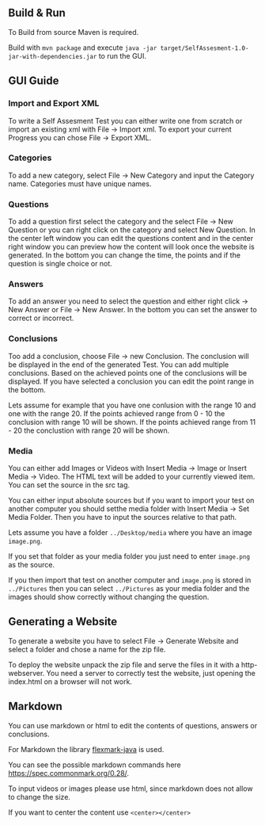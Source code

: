 ## Build & Run

To Build from source Maven is required.

Build with `mvn package` and execute `java -jar target/SelfAssesment-1.0-jar-with-dependencies.jar` 
to run the GUI.

## GUI Guide

### Import and Export XML
To write a Self Assesment Test you can either write one from scratch or import 
an existing xml with File -> Import xml.
To export your current Progress you can chose File -> Export XML.

### Categories
To add a new category, select File -> New Category and input the Category name.
Categories must have unique names.

### Questions
To add a question first select the category and the select File -> New Question or 
you can right click on the category and select New Question.
In the center left window you can edit the questions content and in the center right window you
can preview how the content will look once the website is generated.
In the bottom you can change the time, the points and if the question is single choice or not.

### Answers
To add an answer you need to select the question and either right click -> New Answer or File -> New Answer.
In the bottom you can set the answer to correct or incorrect.

### Conclusions
Too add a conclusion, choose File -> new Conclusion.
The conclusion will be displayed in the end of the generated Test. 
You can add multiple conclusions.
Based on the achieved points one of the conclusions will be displayed.
If you have selected a conclusion you can edit the point range in the bottom.

Lets assume for example that you have one conlusion with the range 10 and one with the range 20.
If the points achieved range from 0 - 10 the conclusion with range 10 will be shown.
If the points achieved range from 11 - 20 the conclustion with range 20 will be shown.

### Media
You can either add Images or Videos with Insert Media -> Image or Insert Media -> Video.
The HTML text will be added to your currently viewed item.
You can set the source in the src tag.

You can either input absolute sources but if you want to import your test on another 
computer you should setthe media folder with Insert Media -> Set Media Folder.
Then you have to input the sources relative to that path.

Lets assume you have a folder `../Desktop/media` where you have an image `image.png`.

If you set that folder as your media folder you just need to enter `image.png` as the source.

If you then import that test on another computer and `image.png` is stored in `../Pictures`
then you can select `../Pictures` as your media folder and the images should show correctly 
without changing the question.

## Generating a Website

To generate a website you have to select File -> Generate Website and select a folder
and chose a name for the zip file.

To deploy the website unpack the zip file and serve the files in it with a http-webserver.
You need a server to correctly test the website, just opening the index.html on a browser
will not work.

## Markdown
You can use markdown or html to edit the contents of questions, answers or conclusions.

For Markdown the library [flexmark-java](https://github.com/vsch/flexmark-java) is used.

You can see the possible markdown commands here https://spec.commonmark.org/0.28/.

To input videos or images please use html, since markdown does not allow to change the size.

If you want to center the content use `<center></center>`


